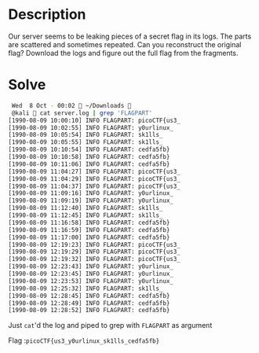 # Description
Our server seems to be leaking pieces of a secret flag in its logs. The parts are scattered and sometimes repeated. Can you reconstruct the original flag? Download the logs and figure out the full flag from the fragments.

# Solve

```bash
 Wed  8 Oct - 00:02  ~/Downloads 
 @kali  cat server.log | grep 'FLAGPART'        
[1990-08-09 10:00:10] INFO FLAGPART: picoCTF{us3_
[1990-08-09 10:02:55] INFO FLAGPART: y0urlinux_
[1990-08-09 10:05:54] INFO FLAGPART: sk1lls_
[1990-08-09 10:05:55] INFO FLAGPART: sk1lls_
[1990-08-09 10:10:54] INFO FLAGPART: cedfa5fb}
[1990-08-09 10:10:58] INFO FLAGPART: cedfa5fb}
[1990-08-09 10:11:06] INFO FLAGPART: cedfa5fb}
[1990-08-09 11:04:27] INFO FLAGPART: picoCTF{us3_
[1990-08-09 11:04:29] INFO FLAGPART: picoCTF{us3_
[1990-08-09 11:04:37] INFO FLAGPART: picoCTF{us3_
[1990-08-09 11:09:16] INFO FLAGPART: y0urlinux_
[1990-08-09 11:09:19] INFO FLAGPART: y0urlinux_
[1990-08-09 11:12:40] INFO FLAGPART: sk1lls_
[1990-08-09 11:12:45] INFO FLAGPART: sk1lls_
[1990-08-09 11:16:58] INFO FLAGPART: cedfa5fb}
[1990-08-09 11:16:59] INFO FLAGPART: cedfa5fb}
[1990-08-09 11:17:00] INFO FLAGPART: cedfa5fb}
[1990-08-09 12:19:23] INFO FLAGPART: picoCTF{us3_
[1990-08-09 12:19:29] INFO FLAGPART: picoCTF{us3_
[1990-08-09 12:19:32] INFO FLAGPART: picoCTF{us3_
[1990-08-09 12:23:43] INFO FLAGPART: y0urlinux_
[1990-08-09 12:23:45] INFO FLAGPART: y0urlinux_
[1990-08-09 12:23:53] INFO FLAGPART: y0urlinux_
[1990-08-09 12:25:32] INFO FLAGPART: sk1lls_
[1990-08-09 12:28:45] INFO FLAGPART: cedfa5fb}
[1990-08-09 12:28:49] INFO FLAGPART: cedfa5fb}
[1990-08-09 12:28:52] INFO FLAGPART: cedfa5fb}
```

Just `cat`'d the log and piped to grep with `FLAGPART` as argument

Flag :`picoCTF{us3_y0urlinux_sk1lls_cedfa5fb}`
